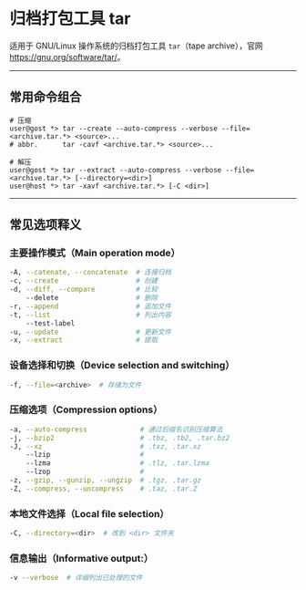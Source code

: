 # 归档打包工具 tar

适用于 GNU/Linux 操作系统的归档打包工具 `tar`（tape archive），官网 <https://gnu.org/software/tar/>。

___
## 常用命令组合

```fish
# 压缩
user@gost *> tar --create --auto-compress --verbose --file=<archive.tar.*> <source>...
# abbr.      tar -cavf <archive.tar.*> <source>...

# 解压
user@gost *> tar --extract --auto-compress --verbose --file=<archive.tar.*> [--directory=<dir>]
user@host *> tar -xavf <archive.tar.*> [-C <dir>]
```

___
## 常见选项释义

### 主要操作模式（Main operation mode）

```bash
-A, --catenate, --concatenate  # 连接归档
-c, --create                   # 创建
-d, --diff, --compare          # 比较
    --delete                   # 删除
-r, --append                   # 追加文件
-t, --list                     # 列出内容
    --test-label
-u, --update                   # 更新文件
-x, --extract                  # 提取
```

### 设备选择和切换（Device selection and switching）

```bash
-f, --file=<archive>  # 存储为文件
```

### 压缩选项（Compression options）

```bash
-a, --auto-compress             # 通过后缀名识别压缩算法
-j, --bzip2                     # .tbz, .tb2, .tar.bz2
-J, --xz                        # .txz, .tar.xz
    --lzip                      #
    --lzma                      # .tlz, .tar.lzma
    --lzop                      #
-z, --gzip, --gunzip, --ungzip  # .tgz, .tar.gz
-Z, --compress, --uncompress    # .taz, .tar.Z
```

### 本地文件选择（Local file selection）

```bash
-C, --directory=<dir>  # 改到 <dir> 文件夹
```

### 信息输出（Informative output:）

```bash
-v --verbose  # 详细列出已处理的文件
```
